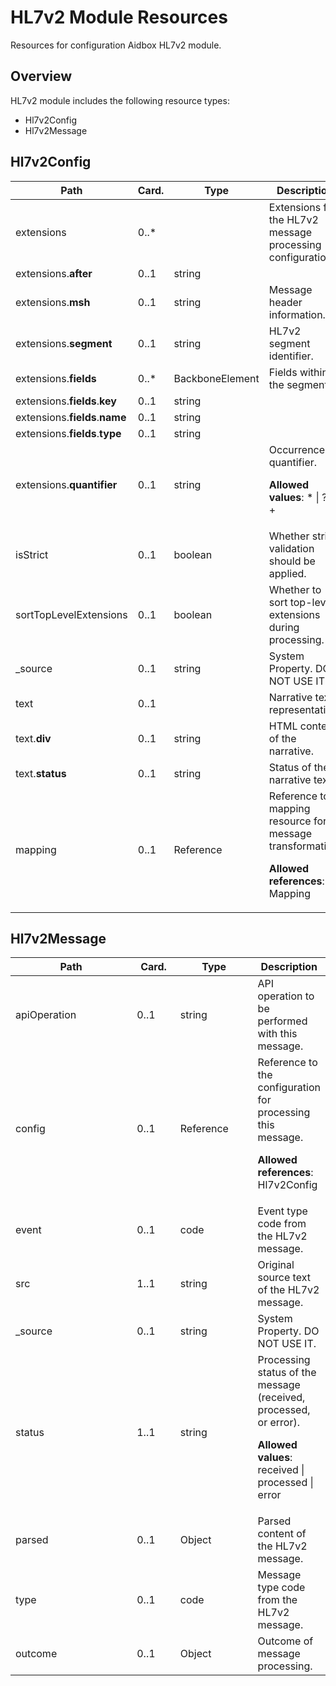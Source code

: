 # HL7v2 Module Resources

Resources for configuration Aidbox HL7v2 module.

 ## Overview

HL7v2 module includes the following resource types:

- Hl7v2Config
- Hl7v2Message

## Hl7v2Config

<table>
<thead>
<tr>
<th width="290">Path</th>
<th width="70">Card.</th>
<th width="150">Type</th>
<th>Description</th>
</tr>
</thead>
<tbody>
<tr><td width="290">extensions</td><td width="70">0..*</td><td width="150"></td><td>Extensions for the HL7v2 message processing configuration.</td></tr>
<tr><td width="290">extensions.<strong>after</strong></td><td width="70">0..1</td><td width="150">string</td><td></td></tr>
<tr><td width="290">extensions.<strong>msh</strong></td><td width="70">0..1</td><td width="150">string</td><td>Message header information.</td></tr>
<tr><td width="290">extensions.<strong>segment</strong></td><td width="70">0..1</td><td width="150">string</td><td>HL7v2 segment identifier.</td></tr>
<tr><td width="290">extensions.<strong>fields</strong></td><td width="70">0..*</td><td width="150">BackboneElement</td><td>Fields within the segment.</td></tr>
<tr><td width="290">extensions.<strong>fields</strong>.<strong>key</strong></td><td width="70">0..1</td><td width="150">string</td><td></td></tr>
<tr><td width="290">extensions.<strong>fields</strong>.<strong>name</strong></td><td width="70">0..1</td><td width="150">string</td><td></td></tr>
<tr><td width="290">extensions.<strong>fields</strong>.<strong>type</strong></td><td width="70">0..1</td><td width="150">string</td><td></td></tr>
<tr><td width="290">extensions.<strong>quantifier</strong></td><td width="70">0..1</td><td width="150">string</td><td>Occurrence quantifier. 

<strong>Allowed values</strong>: * | ? | +</td></tr>
<tr><td width="290">isStrict</td><td width="70">0..1</td><td width="150">boolean</td><td>Whether strict validation should be applied.</td></tr>
<tr><td width="290">sortTopLevelExtensions</td><td width="70">0..1</td><td width="150">boolean</td><td>Whether to sort top-level extensions during processing.</td></tr>
<tr><td width="290">_source</td><td width="70">0..1</td><td width="150">string</td><td>System Property. DO NOT USE IT.</td></tr>
<tr><td width="290">text</td><td width="70">0..1</td><td width="150"></td><td>Narrative text representation.</td></tr>
<tr><td width="290">text.<strong>div</strong></td><td width="70">0..1</td><td width="150">string</td><td>HTML content of the narrative.</td></tr>
<tr><td width="290">text.<strong>status</strong></td><td width="70">0..1</td><td width="150">string</td><td>Status of the narrative text.</td></tr>
<tr><td width="290">mapping</td><td width="70">0..1</td><td width="150">Reference</td><td>Reference to a mapping resource for message transformation. 

<strong>Allowed references</strong>: Mapping</td></tr></tbody>
</table>


## Hl7v2Message

<table>
<thead>
<tr>
<th width="290">Path</th>
<th width="70">Card.</th>
<th width="150">Type</th>
<th>Description</th>
</tr>
</thead>
<tbody>
<tr><td width="290">apiOperation</td><td width="70">0..1</td><td width="150">string</td><td>API operation to be performed with this message.</td></tr>
<tr><td width="290">config</td><td width="70">0..1</td><td width="150">Reference</td><td>Reference to the configuration for processing this message. 

<strong>Allowed references</strong>: Hl7v2Config</td></tr>
<tr><td width="290">event</td><td width="70">0..1</td><td width="150">code</td><td>Event type code from the HL7v2 message.</td></tr>
<tr><td width="290">src</td><td width="70">1..1</td><td width="150">string</td><td>Original source text of the HL7v2 message.</td></tr>
<tr><td width="290">_source</td><td width="70">0..1</td><td width="150">string</td><td>System Property. DO NOT USE IT.</td></tr>
<tr><td width="290">status</td><td width="70">1..1</td><td width="150">string</td><td>Processing status of the message (received, processed, or error). 

<strong>Allowed values</strong>: received | processed | error</td></tr>
<tr><td width="290">parsed</td><td width="70">0..1</td><td width="150">Object</td><td>Parsed content of the HL7v2 message.</td></tr>
<tr><td width="290">type</td><td width="70">0..1</td><td width="150">code</td><td>Message type code from the HL7v2 message.</td></tr>
<tr><td width="290">outcome</td><td width="70">0..1</td><td width="150">Object</td><td>Outcome of message processing.</td></tr></tbody>
</table>

